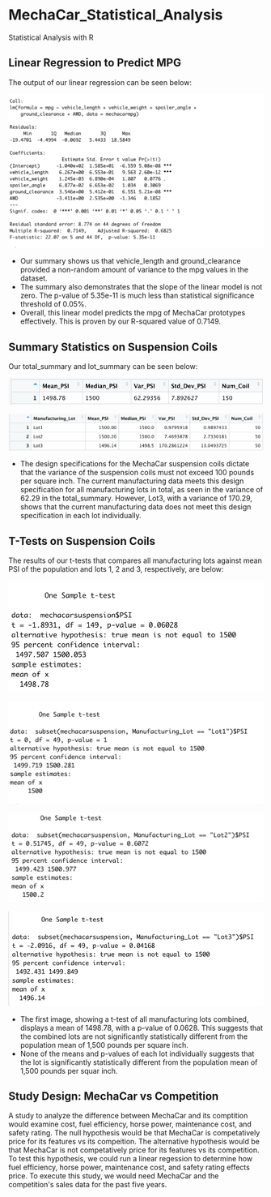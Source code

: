 # MechaCar_Statistical_Analysis
Statistical Analysis with R 

## Linear Regression to Predict MPG
The output of our linear regression can be seen below:

![summary](Images/summary.png)

* Our summary shows us that vehicle_length and ground_clearance provided a non-random amount of variance to the mpg values in the dataset.
* The summary also demonstrates that the slope of the linear model is not zero. The p-value of 5.35e-11 is much less than statistical significance threshold of 0.05%. 
* Overall, this linear model predicts the mpg of MechaCar prototypes effectively. This is proven by our R-squared value of 0.7149. 

## Summary Statistics on Suspension Coils
Our total_summary and lot_summary can be seen below:

![totala_summary](Images/total_summary.png)

![lot_summary](Images/lot_summary.png)

* The design specifications for the MechaCar suspension coils dictate that the variance of the suspension coils must not exceed 100 pounds per square inch. The current manufacturing data meets this design specification for all manufacturing lots in total, as seen in the variance of 62.29 in the total_summary. However, Lot3, with a variance of 170.29, shows that the current manufacturing data does not meet this design specification in each lot individually. 

## T-Tests on Suspension Coils
The results of our t-tests that compares all manufacturing lots against mean PSI of the population and lots 1, 2 and 3, respectively, are below:

![total_t-test](Images/total_t-test.png)

![lot_1_t-test](Images/lot_1_t-test.png)

![lot_2_t-test](Images/lot_2_t-test.png)

![lot_3_t-test](Images/lot_3_t-test.png)

* The first image, showing a t-test of all manufacturing lots combined, displays a mean of 1498.78, with a p-value of 0.0628. This suggests that the combined lots are not significantly statistically different from the population mean of 1,500 pounds per square inch.
* None of the means and p-values of each lot individually suggests that the lot is significantly statistically different from the population mean of 1,500 pounds per squar inch. 

## Study Design: MechaCar vs Competition
A study to analyze the difference between MechaCar and its comptition would examine cost, fuel efficiency, horse power, maintenance cost, and safety rating. The null hypothesis would be that MechaCar is competatively price for its features vs its compeition. The alternative hypothesis would be that MechaCar is not competatively price for its features vs its competition. To test this hypothesis, we could run a linear regession to determine how fuel efficiency, horse power, maintenance cost, and safety rating effects price. To execute this study, we would need MechaCar and the competition's sales data for the past five years. 

